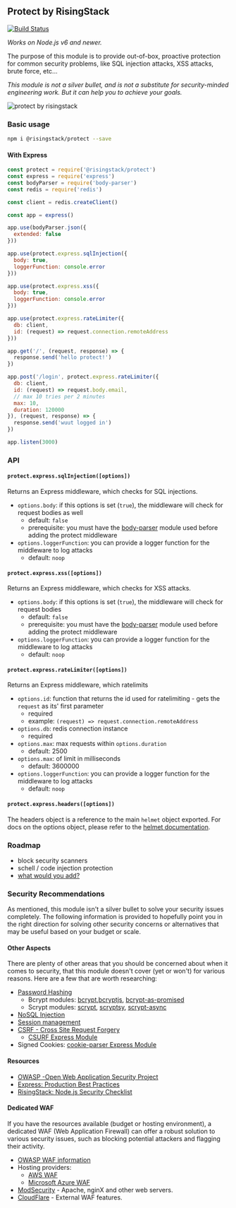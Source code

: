 ## Protect by RisingStack

[![Build Status](https://travis-ci.org/RisingStack/protect.svg?branch=master)](https://travis-ci.org/RisingStack/protect)

*Works on Node.js v6 and newer.*

The purpose of this module is to provide out-of-box, proactive protection for common security problems, like
SQL injection attacks, XSS attacks, brute force, etc...

*This module is not a silver bullet, and is not a substitute for security-minded engineering work. But it can help you to achieve your goals.*

![protect by risingstack](https://blog-assets.risingstack.com/2017/05/lock.png)

### Basic usage

```bash
npm i @risingstack/protect --save
```

#### With Express

```javascript
const protect = require('@risingstack/protect')
const express = require('express')
const bodyParser = require('body-parser')
const redis = require('redis')

const client = redis.createClient()

const app = express()

app.use(bodyParser.json({
  extended: false
}))

app.use(protect.express.sqlInjection({
  body: true,
  loggerFunction: console.error
}))

app.use(protect.express.xss({
  body: true,
  loggerFunction: console.error
}))

app.use(protect.express.rateLimiter({
  db: client,
  id: (request) => request.connection.remoteAddress
}))

app.get('/', (request, response) => {
  response.send('hello protect!')
})

app.post('/login', protect.express.rateLimiter({
  db: client,
  id: (request) => request.body.email,
  // max 10 tries per 2 minutes
  max: 10,
  duration: 120000
}), (request, response) => {
  response.send('wuut logged in')
})

app.listen(3000)
```

### API

#### `protect.express.sqlInjection([options])`

Returns an Express middleware, which checks for SQL injections.

* `options.body`: if this options is set (`true`), the middleware will check for request bodies as well
  * default: `false`
  * prerequisite: you must have the [body-parser](https://github.com/expressjs/body-parser) module used before adding the protect middleware
* `options.loggerFunction`: you can provide a logger function for the middleware to log attacks
  * default: `noop`

#### `protect.express.xss([options])`

Returns an Express middleware, which checks for XSS attacks.

* `options.body`: if this options is set (`true`), the middleware will check for request bodies
  * default: `false`
  * prerequisite: you must have the [body-parser](https://github.com/expressjs/body-parser) module used before adding the protect middleware
* `options.loggerFunction`: you can provide a logger function for the middleware to log attacks
  * default: `noop`

#### `protect.express.rateLimiter([options])`

Returns an Express middleware, which ratelimits

* `options.id`: function that returns the id used for ratelimiting - gets the `request` as its' first parameter
  * required
  * example: `(request) => request.connection.remoteAddress`
* `options.db`: redis connection instance
  * required
* `options.max`: max requests within `options.duration`
  * default: 2500
* `options.max`: of limit in milliseconds
  * default: 3600000
* `options.loggerFunction`: you can provide a logger function for the middleware to log attacks
  * default: `noop`

#### `protect.express.headers([options])`

The headers object is a reference to the main `helmet` object exported. 
For docs on the options object, please refer to the [helmet documentation](https://github.com/helmetjs/helmet).

### Roadmap

* block security scanners
* schell / code injection protection
* [what would you add?](https://github.com/RisingStack/protect/issues)

### Security Recommendations

As mentioned, this module isn't a silver bullet to solve your security issues completely.  The following information is provided to hopefully point you in the right direction for solving other security concerns or alternatives that may be useful based on your budget or scale.

#### Other Aspects

There are plenty of other areas that you should be concerned about when it comes to security, that this module doesn't cover (yet or won't) for various reasons.  Here are a few that are worth researching:

* [Password Hashing](https://www.owasp.org/index.php/Password_Storage_Cheat_Sheet)
  * Bcrypt modules: [bcrypt](https://www.npmjs.com/package/bcrypt),[bcryptjs](https://www.npmjs.com/package/bcryptjs), [bcrypt-as-promised](https://www.npmjs.com/package/bcrypt-as-promised) 
  * Scrypt modules: [scrypt](https://www.npmjs.com/package/scrypt), [scryptsy](https://www.npmjs.com/package/scryptsy), [scrypt-async](https://www.npmjs.com/package/scrypt-async)
* [NoSQL Injection](https://www.owasp.org/index.php/Testing_for_NoSQL_injection)
* [Session management](https://www.owasp.org/index.php/Session_Management_Cheat_Sheet)
* [CSRF - Cross Site Request Forgery](https://www.owasp.org/index.php/Cross-Site_Request_Forgery_(CSRF)_Prevention_Cheat_Sheet)
  * [CSURF Express Module](https://www.npmjs.com/package/csurf)
* Signed Cookies: [cookie-parser Express Module](https://expressjs.com/en/resources/middleware/cookie-parser.html)

#### Resources

* [OWASP -Open Web Application Security Project](https://www.owasp.org/index.php/Main_Page)
* [Express: Production Best Practices](https://expressjs.com/en/advanced/best-practice-security.html)
* [RisingStack: Node.js Security Checklist](https://blog.risingstack.com/node-js-security-checklist/)

#### Dedicated WAF

If you have the resources available (budget or hosting environment), a dedicated WAF (Web Application Firewall) can offer a robust solution to various security issues, such as blocking potential attackers and flagging their activity.

* [OWASP WAF information](https://www.owasp.org/index.php/Web_Application_Firewall)
* Hosting providers:
  * [AWS WAF](https://aws.amazon.com/waf/)
  * [Microsoft Azure WAF](https://docs.microsoft.com/en-us/azure/application-gateway/application-gateway-web-application-firewall-overview)
* [ModSecurity]() - Apache, nginX and other web servers.
* [CloudFlare](https://www.cloudflare.com/) - External WAF features.

